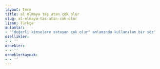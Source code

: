 ```yaml
---
layout: term
title: al elmaya taş atan çok olur
slug: al-elmaya-tas-atan-cok-olur
lisan: Türkçe
anlamlar:
- '"değerli kimselere sataşan çok olur" anlamında kullanılan bir söz'
ozellikler:
- - ''
ornekler:
- - ''
orneklerkaynak:
- - ''
---
```

